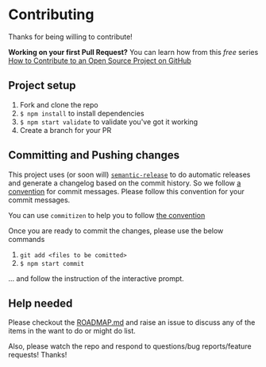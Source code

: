 # Contributing

Thanks for being willing to contribute!

**Working on your first Pull Request?** You can learn how from this *free* series
[How to Contribute to an Open Source Project on GitHub](https://egghead.io/series/how-to-contribute-to-an-open-source-project-on-github)

## Project setup

1. Fork and clone the repo
2. `$ npm install` to install dependencies
3. `$ npm start validate` to validate you've got it working
4. Create a branch for your PR

## Committing and Pushing changes

This project uses (or soon will) [`semantic-release`](http://npm.im/semantic-release)
to do automatic releases and generate a changelog based on the commit history. So we
follow [a convention](https://github.com/stevemao/conventional-changelog-angular/blob/master/convention.md)
for commit messages. Please follow this convention for your commit messages.

You can use `commitizen` to help you to follow [the convention](https://github.com/stevemao/conventional-changelog-angular/blob/master/convention.md)

Once you are ready to commit the changes, please use the below commands

1. `git add <files to be comitted>`
2. `$ npm start commit`

... and follow the instruction of the interactive prompt.

## Help needed

Please checkout the [ROADMAP.md](https://github.com/kentcdodds/p-s/blob/master/ROADMAP.md) and raise an issue to discuss
any of the items in the want to do or might do list.

Also, please watch the repo and respond to questions/bug reports/feature requests! Thanks!

